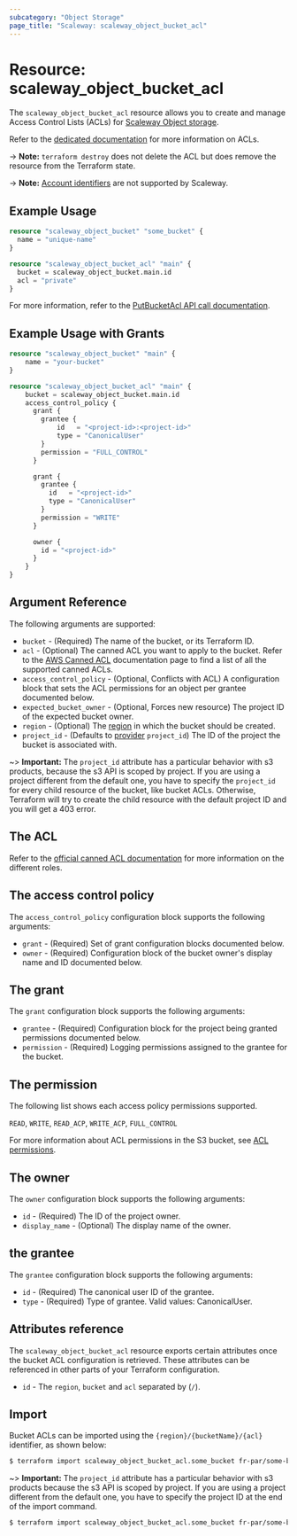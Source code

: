 ```yaml
---
subcategory: "Object Storage"
page_title: "Scaleway: scaleway_object_bucket_acl"
---
```


# Resource: scaleway_object_bucket_acl

The `scaleway_object_bucket_acl` resource allows you to create and manage Access Control Lists (ACLs) for [Scaleway Object storage](https://www.scaleway.com/en/docs/storage/object/).

Refer to the [dedicated documentation](https://www.scaleway.com/en/docs/storage/object/api-cli/bucket-operations/#putbucketacl) for more information on ACLs.

-> **Note:** `terraform destroy` does not delete the ACL but does remove the resource from the Terraform state.

-> **Note:** [Account identifiers](https://docs.aws.amazon.com/general/latest/gr/acct-identifiers.html) are not supported by Scaleway.

## Example Usage

```terraform
resource "scaleway_object_bucket" "some_bucket" {
  name = "unique-name"
}

resource "scaleway_object_bucket_acl" "main" {
  bucket = scaleway_object_bucket.main.id
  acl = "private"
}
```

For more information, refer to the [PutBucketAcl API call documentation](/storage/object/api-cli/bucket-operations/#putbucketacl).

## Example Usage with Grants

```terraform
resource "scaleway_object_bucket" "main" {
    name = "your-bucket"
}

resource "scaleway_object_bucket_acl" "main" {
    bucket = scaleway_object_bucket.main.id
    access_control_policy {
      grant {
        grantee {
            id   = "<project-id>:<project-id>"
            type = "CanonicalUser"
        }
        permission = "FULL_CONTROL"
      }

      grant {
        grantee {
          id   = "<project-id>"
          type = "CanonicalUser"
        }
        permission = "WRITE"
      }

      owner {
        id = "<project-id>"
      }
    }
}
```

## Argument Reference

The following arguments are supported:

* `bucket` - (Required) The name of the bucket, or its Terraform ID.
* `acl` - (Optional) The canned ACL you want to apply to the bucket. Refer to the [AWS Canned ACL](https://docs.aws.amazon.com/AmazonS3/latest/userguide/acl_overview.html#canned-acl) documentation page to find a list of all the supported canned ACLs.
* `access_control_policy` - (Optional, Conflicts with ACL) A configuration block that sets the ACL permissions for an object per grantee documented below.
* `expected_bucket_owner` - (Optional, Forces new resource) The project ID of the expected bucket owner.
* `region` - (Optional) The [region](https://www.scaleway.com/en/developers/api/#regions-and-zones) in which the bucket should be created.
* `project_id` - (Defaults to [provider](../index.md#arguments-reference) `project_id`) The ID of the project the bucket is associated with.

~> **Important:** The `project_id` attribute has a particular behavior with s3 products, because the s3 API is scoped by project.
If you are using a project different from the default one, you have to specify the `project_id` for every child resource of the bucket,
like bucket ACLs. Otherwise, Terraform will try to create the child resource with the default project ID and you will get a 403 error.


## The ACL

Refer to the [official canned ACL documentation](https://docs.aws.amazon.com/AmazonS3/latest/userguide/acl_overview.html#canned-acl) for more information on the different roles.

## The access control policy

The `access_control_policy` configuration block supports the following arguments:

* `grant` - (Required) Set of grant configuration blocks documented below.
* `owner` - (Required) Configuration block of the bucket owner's display name and ID documented below.

## The grant

The `grant` configuration block supports the following arguments:

* `grantee` - (Required) Configuration block for the project being granted permissions documented below.
* `permission` - (Required) Logging permissions assigned to the grantee for the bucket.

## The permission

The following list shows each access policy permissions supported.

`READ`, `WRITE`, `READ_ACP`, `WRITE_ACP`, `FULL_CONTROL`

For more information about ACL permissions in the S3 bucket, see [ACL permissions](https://docs.aws.amazon.com/AmazonS3/latest/userguide/acl-overview.html).

## The owner

The `owner` configuration block supports the following arguments:

* `id` - (Required) The ID of the project owner.
* `display_name` - (Optional) The display name of the owner.

## the grantee

The `grantee` configuration block supports the following arguments:

* `id` - (Required) The canonical user ID of the grantee.
* `type` - (Required) Type of grantee. Valid values: CanonicalUser.

## Attributes reference

The `scaleway_object_bucket_acl` resource exports certain attributes once the bucket ACL configuration is retrieved. These attributes can be referenced in other parts of your Terraform configuration.

* `id` - The `region`, `bucket` and `acl` separated by (`/`).

## Import

Bucket ACLs can be imported using the `{region}/{bucketName}/{acl}` identifier, as shown below:

```bash
$ terraform import scaleway_object_bucket_acl.some_bucket fr-par/some-bucket/private
```

~> **Important:** The `project_id` attribute has a particular behavior with s3 products because the s3 API is scoped by project.
If you are using a project different from the default one, you have to specify the project ID at the end of the import command.

```bash
$ terraform import scaleway_object_bucket_acl.some_bucket fr-par/some-bucket/private@xxxxxxx-xxxx-xxxx-xxxx-xxxxxxxxx
```
